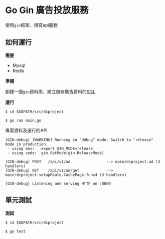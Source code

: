 # Go Gin 廣告投放服務
使用`gin`框架，撰寫api服務

## 如何運行

**需要**
+ Mysql
+ Redis

**準備**

創建一個`gin`資料庫，建立儲存廣告資料的[SQL](https://github.com/addfishxu3/adapi/tree/main/doc/mysql)

**運行**
````
$ cd $GOPATH/src/dcproject

$ go run main.go
````
專案資料及運行的API

````
[GIN-debug] [WARNING] Running in "debug" mode. Switch to "release" mode in production.
 - using env:   export GIN_MODE=release
 - using code:  gin.SetMode(gin.ReleaseMode)

[GIN-debug] POST   /api/v1/ad                --> main/dcproject.ad (3 handlers)
[GIN-debug] GET    /api/v1/ad/get            --> main/dcproject.setupRoute.CachePage.func4 (3 handlers)

[GIN-debug] Listening and serving HTTP on :8080
````

## 單元測試

**測試**
````
$ cd $GOPATH/src/dcproject

$ go test
````


